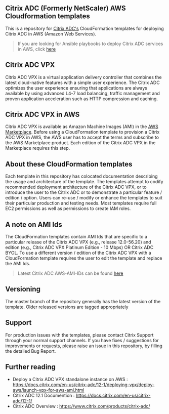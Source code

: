 
Citrix ADC (Formerly NetScaler) AWS Cloudformation templates
--------------------------------------

This is a repository for [Citrix ADC's](https://www.citrix.com/products/citrix-adc/) CloudFormation templates for deploying Citrix ADC in AWS (Amazon Web Services). 

>If you are looking for Ansible playbooks to deploy Citrix ADC services in AWS, click [here](https://github.com/citrix/citrix-ansible-aws)

## Citrix ADC VPX
Citrix ADC VPX is a virtual application delivery controller that combines the latest cloud-native features with a simple user experience. The Citrix ADC optimizes the user experience ensuring that applications are always available by using advanced L4-7 load balancing, traffic management and proven application acceleration such as HTTP compression and caching.

## Citrix ADC VPX in AWS
Citrix ADC VPX is available as Amazon Machine Images (AMI) in the [AWS Marketplace](https://aws.amazon.com/marketplace/seller-profile?id=fb9c6078-b60f-47f6-8622-49d5e1d5aca7). Before using a CloudFormation template to provision a Citrix ADC VPX in AWS, the AWS user has to accept the terms and subscribe to the AWS Marketplace product. Each edition of the Citrix ADC VPX in the Marketplace requires this step.

## About these CloudFormation templates
Each template in this repository has colocated documentation describing the usage and architecture of the template. The templates attempt to codify recommended deployment architecture of the Citrix ADC VPX, or to introduce the user to the Citrix ADC or to demonstrate a particular feature / edition / option. Users can re-use / modify or enhance the templates to suit their particular production and testing needs. Most templates require full EC2 permissions as well as permissions to create IAM roles.

## A note on AMI Ids
The CloudFormation templates contain AMI Ids that are specific to a particular release of the Citrix ADC VPX (e.g., release 12.0-56.20) and edition (e.g., Citrix ADC VPX Platinum Edition - 10 Mbps) OR Citrix ADC BYOL. To use a different version / edition of the Citrix ADC VPX with a CloudFormation template requires the user to edit the template and replace the AMI Ids.
> Latest Citrix ADC AWS-AMI-IDs can be found [here](https://github.com/citrix/citrix-adc-aws-cloudformation/blob/master/templates/README.md)

## Versioning
The master branch of the repository generally has the latest version of the template. Older released versions are tagged appropriately

## Support
For production issues with the templates, please contact Citrix Support through your normal support channels. If you have fixes / suggestions for improvements or requests, please raise an issue in this repository, by filling the detailed Bug Report.

## Further reading
- Deploy a Citrix ADC VPX standalone instance on AWS : https://docs.citrix.com/en-us/citrix-adc/12-1/deploying-vpx/deploy-aws/launch-vpx-for-aws-ami.html
- Citrix ADC 12.1 Documention : https://docs.citrix.com/en-us/citrix-adc/12-1/
- Citrix ADC Overview : https://www.citrix.com/products/citrix-adc/

